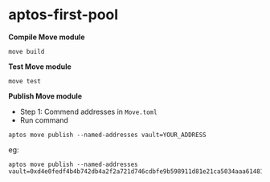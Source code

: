 # aptos-first-pool

**Compile Move module**

```
move build
```

**Test Move module**

```
move test
```
**Publish Move module**
+ Step 1: Commend addresses in `Move.toml`
+ Run command
```
aptos move publish --named-addresses vault=YOUR_ADDRESS
```
eg:
```
aptos move publish --named-addresses vault=0xd4e0fedf4b4b742db4a2f2a721d746cdbfe9b598911d81e21ca5034aaa61481e
```


   

